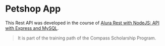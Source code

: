 # Petshop App

This Rest API was developed in the course of [Alura Rest with NodeJS: API with Express and MySQL](https://cursos.alura.com.br/course/node-rest-api). 

> It is part of the training path of the Compass Scholarship Program.